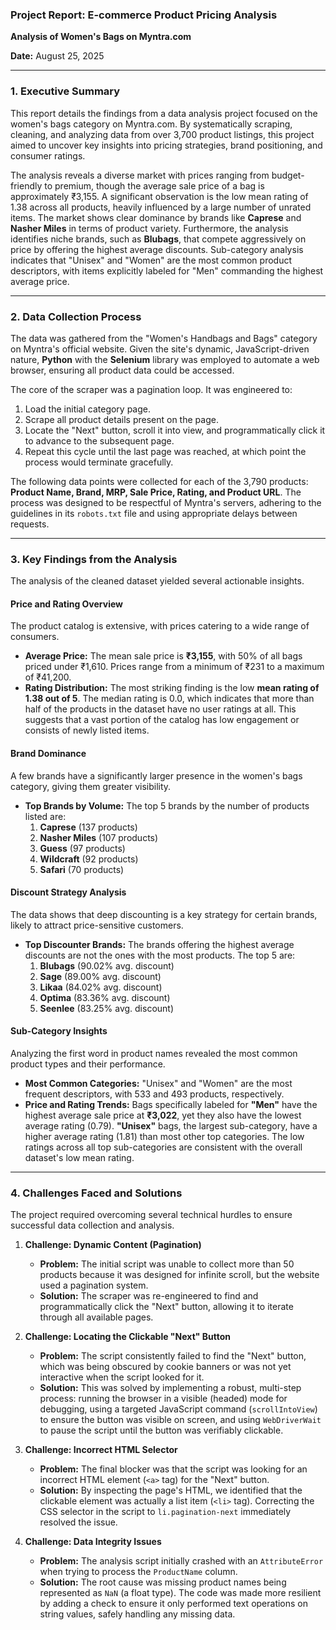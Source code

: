 ### **Project Report: E-commerce Product Pricing Analysis**

**Analysis of Women's Bags on Myntra.com**

**Date:** August 25, 2025

---
### **1. Executive Summary**
This report details the findings from a data analysis project focused on the women's bags category on Myntra.com. By systematically scraping, cleaning, and analyzing data from over 3,700 product listings, this project aimed to uncover key insights into pricing strategies, brand positioning, and consumer ratings.

The analysis reveals a diverse market with prices ranging from budget-friendly to premium, though the average sale price of a bag is approximately ₹3,155. A significant observation is the low mean rating of 1.38 across all products, heavily influenced by a large number of unrated items. The market shows clear dominance by brands like **Caprese** and **Nasher Miles** in terms of product variety. Furthermore, the analysis identifies niche brands, such as **Blubags**, that compete aggressively on price by offering the highest average discounts. Sub-category analysis indicates that "Unisex" and "Women" are the most common product descriptors, with items explicitly labeled for "Men" commanding the highest average price.

---
### **2. Data Collection Process**

The data was gathered from the "Women's Handbags and Bags" category on Myntra's official website. Given the site's dynamic, JavaScript-driven nature, **Python** with the **Selenium** library was employed to automate a web browser, ensuring all product data could be accessed.

The core of the scraper was a pagination loop. It was engineered to:
1.  Load the initial category page.
2.  Scrape all product details present on the page.
3.  Locate the "Next" button, scroll it into view, and programmatically click it to advance to the subsequent page.
4.  Repeat this cycle until the last page was reached, at which point the process would terminate gracefully.

The following data points were collected for each of the 3,790 products: **Product Name, Brand, MRP, Sale Price, Rating, and Product URL**. The process was designed to be respectful of Myntra's servers, adhering to the guidelines in its `robots.txt` file and using appropriate delays between requests.

---
### **3. Key Findings from the Analysis**

The analysis of the cleaned dataset yielded several actionable insights.

#### **Price and Rating Overview**
The product catalog is extensive, with prices catering to a wide range of consumers.
* **Average Price:** The mean sale price is **₹3,155**, with 50% of all bags priced under ₹1,610. Prices range from a minimum of ₹231 to a maximum of ₹41,200.
* **Rating Distribution:** The most striking finding is the low **mean rating of 1.38 out of 5**. The median rating is 0.0, which indicates that more than half of the products in the dataset have no user ratings at all. This suggests that a vast portion of the catalog has low engagement or consists of newly listed items.

#### **Brand Dominance**
A few brands have a significantly larger presence in the women's bags category, giving them greater visibility.
* **Top Brands by Volume:** The top 5 brands by the number of products listed are:
    1.  **Caprese** (137 products)
    2.  **Nasher Miles** (107 products)
    3.  **Guess** (97 products)
    4.  **Wildcraft** (92 products)
    5.  **Safari** (70 products)


#### **Discount Strategy Analysis**
The data shows that deep discounting is a key strategy for certain brands, likely to attract price-sensitive customers.
* **Top Discounter Brands:** The brands offering the highest average discounts are not the ones with the most products. The top 5 are:
    1.  **Blubags** (90.02% avg. discount)
    2.  **Sage** (89.00% avg. discount)
    3.  **Likaa** (84.02% avg. discount)
    4.  **Optima** (83.36% avg. discount)
    5.  **Seenlee** (83.25% avg. discount)

#### **Sub-Category Insights**
Analyzing the first word in product names revealed the most common product types and their performance.
* **Most Common Categories:** "Unisex" and "Women" are the most frequent descriptors, with 533 and 493 products, respectively.
* **Price and Rating Trends:** Bags specifically labeled for **"Men"** have the highest average sale price at **₹3,022**, yet they also have the lowest average rating (0.79). **"Unisex"** bags, the largest sub-category, have a higher average rating (1.81) than most other top categories. The low ratings across all top sub-categories are consistent with the overall dataset's low mean rating.

---
### **4. Challenges Faced and Solutions**

The project required overcoming several technical hurdles to ensure successful data collection and analysis.

1.  **Challenge: Dynamic Content (Pagination)**
    * **Problem:** The initial script was unable to collect more than 50 products because it was designed for infinite scroll, but the website used a pagination system.
    * **Solution:** The scraper was re-engineered to find and programmatically click the "Next" button, allowing it to iterate through all available pages.

2.  **Challenge: Locating the Clickable "Next" Button**
    * **Problem:** The script consistently failed to find the "Next" button, which was being obscured by cookie banners or was not yet interactive when the script looked for it.
    * **Solution:** This was solved by implementing a robust, multi-step process: running the browser in a visible (headed) mode for debugging, using a targeted JavaScript command (`scrollIntoView`) to ensure the button was visible on screen, and using `WebDriverWait` to pause the script until the button was verifiably clickable.

3.  **Challenge: Incorrect HTML Selector**
    * **Problem:** The final blocker was that the script was looking for an incorrect HTML element (`<a>` tag) for the "Next" button.
    * **Solution:** By inspecting the page's HTML, we identified that the clickable element was actually a list item (`<li>` tag). Correcting the CSS selector in the script to `li.pagination-next` immediately resolved the issue.

4.  **Challenge: Data Integrity Issues**
    * **Problem:** The analysis script initially crashed with an `AttributeError` when trying to process the `ProductName` column.
    * **Solution:** The root cause was missing product names being represented as `NaN` (a float type). The code was made more resilient by adding a check to ensure it only performed text operations on string values, safely handling any missing data.